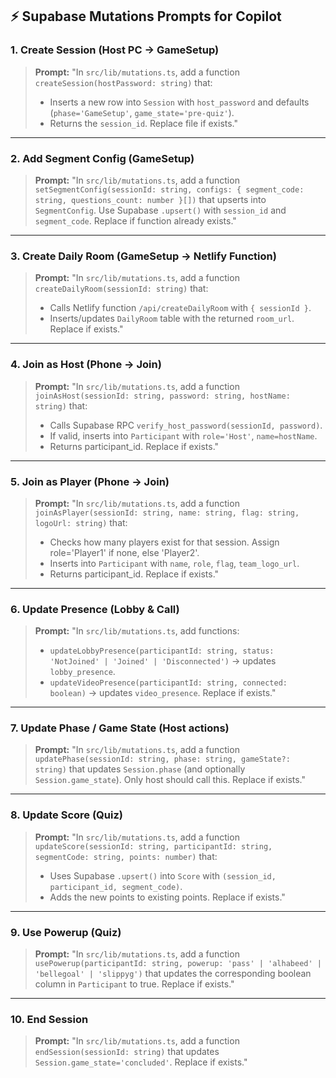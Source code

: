 ## ⚡ Supabase Mutations Prompts for Copilot

### 1. Create Session (Host PC → GameSetup)

> **Prompt:**
> "In `src/lib/mutations.ts`, add a function `createSession(hostPassword: string)` that:
>
> * Inserts a new row into `Session` with `host_password` and defaults (`phase='GameSetup'`, `game_state='pre-quiz'`).
> * Returns the `session_id`.
>   Replace file if exists."

---

### 2. Add Segment Config (GameSetup)

> **Prompt:**
> "In `src/lib/mutations.ts`, add a function `setSegmentConfig(sessionId: string, configs: { segment_code: string, questions_count: number }[])` that upserts into `SegmentConfig`.
> Use Supabase `.upsert()` with `session_id` and `segment_code`.
> Replace if function already exists."

---

### 3. Create Daily Room (GameSetup → Netlify Function)

> **Prompt:**
> "In `src/lib/mutations.ts`, add a function `createDailyRoom(sessionId: string)` that:
>
> * Calls Netlify function `/api/createDailyRoom` with `{ sessionId }`.
> * Inserts/updates `DailyRoom` table with the returned `room_url`.
>   Replace if exists."

---

### 4. Join as Host (Phone → Join)

> **Prompt:**
> "In `src/lib/mutations.ts`, add a function `joinAsHost(sessionId: string, password: string, hostName: string)` that:
>
> * Calls Supabase RPC `verify_host_password(sessionId, password)`.
> * If valid, inserts into `Participant` with `role='Host'`, `name=hostName`.
> * Returns participant\_id.
>   Replace if exists."

---

### 5. Join as Player (Phone → Join)

> **Prompt:**
> "In `src/lib/mutations.ts`, add a function `joinAsPlayer(sessionId: string, name: string, flag: string, logoUrl: string)` that:
>
> * Checks how many players exist for that session. Assign role='Player1' if none, else 'Player2'.
> * Inserts into `Participant` with `name`, `role`, `flag`, `team_logo_url`.
> * Returns participant\_id.
>   Replace if exists."

---

### 6. Update Presence (Lobby & Call)

> **Prompt:**
> "In `src/lib/mutations.ts`, add functions:
>
> * `updateLobbyPresence(participantId: string, status: 'NotJoined' | 'Joined' | 'Disconnected')` → updates `lobby_presence`.
> * `updateVideoPresence(participantId: string, connected: boolean)` → updates `video_presence`.
>   Replace if exists."

---

### 7. Update Phase / Game State (Host actions)

> **Prompt:**
> "In `src/lib/mutations.ts`, add a function `updatePhase(sessionId: string, phase: string, gameState?: string)` that updates `Session.phase` (and optionally `Session.game_state`).
> Only host should call this.
> Replace if exists."

---

### 8. Update Score (Quiz)

> **Prompt:**
> "In `src/lib/mutations.ts`, add a function `updateScore(sessionId: string, participantId: string, segmentCode: string, points: number)` that:
>
> * Uses Supabase `.upsert()` into `Score` with `(session_id, participant_id, segment_code)`.
> * Adds the new points to existing points.
>   Replace if exists."

---

### 9. Use Powerup (Quiz)

> **Prompt:**
> "In `src/lib/mutations.ts`, add a function `usePowerup(participantId: string, powerup: 'pass' | 'alhabeed' | 'bellegoal' | 'slippyg')` that updates the corresponding boolean column in `Participant` to true.
> Replace if exists."

---

### 10. End Session

> **Prompt:**
> "In `src/lib/mutations.ts`, add a function `endSession(sessionId: string)` that updates `Session.game_state='concluded'`.
> Replace if exists."

